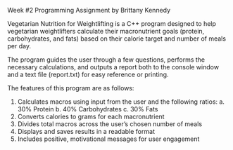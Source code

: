 Week #2 Programming Assignment by Brittany Kennedy

Vegetarian Nutrition for Weightlifting is a C++ program designed to help vegetarian weightlifters calculate their macronutrient goals (protein, carbohydrates, and fats) based on their calorie target and number of meals per day.

The program guides the user through a few questions, performs the necessary calculations, and outputs a report both to the console window and a text file (report.txt) for easy reference or printing.

The features of this program are as follows:

   1. Calculates macros using input from the user and the following ratios:
        a. 30% Protein
        b. 40% Carbohydrates
        c. 30% Fats
  2. Converts calories to grams for each macronutrient
  3. Divides total macros across the user’s chosen number of meals
  4. Displays and saves results in a readable format
  5. Includes positive, motivational messages for user engagement
